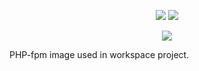 <p align="center">
  <img src="https://img.shields.io/github/license/mashape/apistatus.svg?longCache=true&style=flat" />
  <img src="https://img.shields.io/docker/automated/jrottenberg/ffmpeg.svg?longCache=true&style=flat" />
  
</p>
<p align="center">
  <img src="https://storage.googleapis.com/cyberfountain/workspace-logo-php.png" />
</p>

PHP-fpm image used in workspace project.
